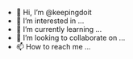 - 👋 Hi, I’m @keepingdoit
- 👀 I’m interested in ...
- 🌱 I’m currently learning ...
- 💞️ I’m looking to collaborate on ...
- 📫 How to reach me ...

<!---
keepingdoit/keepingdoit is a ✨ special ✨ repository because its `README.md` (this file) appears on your GitHub profile.
You can click the Preview link to take a look at your changes.
--->
